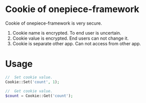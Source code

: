Cookie of onepiece-framework
===

 Cookie of onepiece-framework is very secure.

1. Cookie name is encrypted. To end user is uncertain.
2. Cookie value is encrypted. End users can not change it.
3. Cookie is separate other app. Can not access from other app.

# Usage

```php
//  Set cookie value.
Cookie::Set('count', 1);

//  Get cookie value.
$count = Cookie::Get('count');
```
